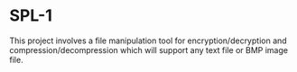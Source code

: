 # SPL-1

This project involves a file manipulation tool for encryption/decryption and compression/decompression which will support any text file or BMP image file.
